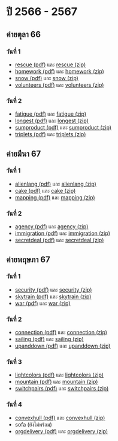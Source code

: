 # ปี 2566 - 2567

## ค่ายตุลา 66

### วันที่ 1

- [rescue (pdf)](https://thailand-oi-task-team.github.io/thailand-oi-tasks/66-67/o66_oct_c1_rescue.pdf) และ [rescue (zip)](https://thailand-oi-task-team.github.io/thailand-oi-tasks/66-67/o66_oct_c1_rescue_public.zip)
- [homework (pdf)](https://thailand-oi-task-team.github.io/thailand-oi-tasks/66-67/o66_oct_c1_homework.pdf) และ [homework (zip)](https://thailand-oi-task-team.github.io/thailand-oi-tasks/66-67/o66_oct_c1_homework_public.zip)
- [snow (pdf)](https://thailand-oi-task-team.github.io/thailand-oi-tasks/66-67/o66_oct_c1_snow.pdf) และ [snow (zip)](https://thailand-oi-task-team.github.io/thailand-oi-tasks/66-67/o66_oct_c1_snow_public.zip)
- [volunteers (pdf)](https://thailand-oi-task-team.github.io/thailand-oi-tasks/66-67/o66_oct_c1_volunteers.pdf) และ [volunteers (zip)](https://thailand-oi-task-team.github.io/thailand-oi-tasks/66-67/o66_oct_c1_volunteers_public.zip)

### วันที่ 2

- [fatigue (pdf)](https://thailand-oi-task-team.github.io/thailand-oi-tasks/66-67/o66_oct_c2_fatigue.pdf) และ [fatigue (zip)](https://thailand-oi-task-team.github.io/thailand-oi-tasks/66-67/o66_oct_c2_fatigue_public.zip)
- [longest (pdf)](https://thailand-oi-task-team.github.io/thailand-oi-tasks/66-67/o66_oct_c2_longest.pdf) และ [longest (zip)](https://thailand-oi-task-team.github.io/thailand-oi-tasks/66-67/o66_oct_c2_longest_public.zip)
- [sumproduct (pdf)](https://thailand-oi-task-team.github.io/thailand-oi-tasks/66-67/o66_oct_c2_sumproduct.pdf) และ [sumproduct (zip)](https://thailand-oi-task-team.github.io/thailand-oi-tasks/66-67/o66_oct_c2_sumproduct_public.zip)
- [triplets (pdf)](https://thailand-oi-task-team.github.io/thailand-oi-tasks/66-67/o66_oct_c2_triplets.pdf) และ [triplets (zip)](https://thailand-oi-task-team.github.io/thailand-oi-tasks/66-67/o66_oct_c2_triplets_public.zip)

## ค่ายมีนา 67

### วันที่ 1

- [alienlang (pdf)](https://thailand-oi-task-team.github.io/thailand-oi-tasks/66-67/o67_mar_c1_alienlang.pdf) และ [alienlang (zip)](https://thailand-oi-task-team.github.io/thailand-oi-tasks/66-67/o67_mar_c1_alienlang_public.zip)
- [cake (pdf)](https://thailand-oi-task-team.github.io/thailand-oi-tasks/66-67/o67_mar_c1_cake.pdf) และ [cake (zip)](https://thailand-oi-task-team.github.io/thailand-oi-tasks/66-67/o67_mar_c1_cake_public.zip)
- [mapping (pdf)](https://thailand-oi-task-team.github.io/thailand-oi-tasks/66-67/o67_mar_c1_mapping.pdf) และ [mapping (zip)](https://thailand-oi-task-team.github.io/thailand-oi-tasks/66-67/o67_mar_c1_mapping_public.zip)

### วันที่ 2

- [agency (pdf)](https://thailand-oi-task-team.github.io/thailand-oi-tasks/66-67/o67_mar_c2_agency.pdf) และ [agency (zip)](https://thailand-oi-task-team.github.io/thailand-oi-tasks/66-67/o67_mar_c2_agency_public.zip)
- [immigration (pdf)](https://thailand-oi-task-team.github.io/thailand-oi-tasks/66-67/o67_mar_c2_immigration.pdf) และ [immigration (zip)](https://thailand-oi-task-team.github.io/thailand-oi-tasks/66-67/o67_mar_c2_immigration_public.zip)
- [secretdeal (pdf)](https://thailand-oi-task-team.github.io/thailand-oi-tasks/66-67/o67_mar_c2_secretdeal.pdf) และ [secretdeal (zip)](https://thailand-oi-task-team.github.io/thailand-oi-tasks/66-67/o67_mar_c2_secretdeal_public.zip)

## ค่ายพฤษภา 67

### วันที่ 1
- [security (pdf)](https://thailand-oi-task-team.github.io/thailand-oi-tasks/66-67/o67_may_c1_security.pdf) และ [security (zip)](https://thailand-oi-task-team.github.io/thailand-oi-tasks/66-67/o67_may_c1_security_public.zip)
- [skytrain (pdf)](https://thailand-oi-task-team.github.io/thailand-oi-tasks/66-67/o67_may_c1_skytrain.pdf) และ [skytrain (zip)](https://thailand-oi-task-team.github.io/thailand-oi-tasks/66-67/o67_may_c1_skytrain_public.zip)
- [war (pdf)](https://thailand-oi-task-team.github.io/thailand-oi-tasks/66-67/o67_may_c1_war.pdf) และ [war (zip)](https://thailand-oi-task-team.github.io/thailand-oi-tasks/66-67/o67_may_c1_war_public.zip)

### วันที่ 2
- [connection (pdf)](https://thailand-oi-task-team.github.io/thailand-oi-tasks/66-67/o67_may_c2_connection.pdf) และ [connection (zip)](https://thailand-oi-task-team.github.io/thailand-oi-tasks/66-67/o67_may_c2_connection_public.zip)
- [sailing (pdf)](https://thailand-oi-task-team.github.io/thailand-oi-tasks/66-67/o67_may_c2_sailing.pdf) และ [sailing (zip)](https://thailand-oi-task-team.github.io/thailand-oi-tasks/66-67/o67_may_c2_sailing_public.zip)
- [upanddown (pdf)](https://thailand-oi-task-team.github.io/thailand-oi-tasks/66-67/o67_may_c2_upanddown.pdf) และ [upanddown (zip)](https://thailand-oi-task-team.github.io/thailand-oi-tasks/66-67/o67_may_c2_upanddown_public.zip)

### วันที่ 3
- [lightcolors (pdf)](https://thailand-oi-task-team.github.io/thailand-oi-tasks/66-67/o67_may_c3_lightcolors.pdf) และ [lightcolors (zip)](https://thailand-oi-task-team.github.io/thailand-oi-tasks/66-67/o67_may_c3_lightcolors_public.zip)
- [mountain (pdf)](https://thailand-oi-task-team.github.io/thailand-oi-tasks/66-67/o67_may_c3_mountain.pdf) และ [mountain (zip)](https://thailand-oi-task-team.github.io/thailand-oi-tasks/66-67/o67_may_c3_mountain_public.zip)
- [switchpairs (pdf)](https://thailand-oi-task-team.github.io/thailand-oi-tasks/66-67/o67_may_c3_switchpairs.pdf) และ [switchpairs (zip)](https://thailand-oi-task-team.github.io/thailand-oi-tasks/66-67/o67_may_c3_switchpairs_public.zip)

### วันที่ 4
- [convexhull (pdf)](https://thailand-oi-task-team.github.io/thailand-oi-tasks/66-67/o67_may_c4_convexhull.pdf) และ [convexhull (zip)](https://thailand-oi-task-team.github.io/thailand-oi-tasks/66-67/o67_may_c4_convexhull_public.zip)
- sofa (ยังไม่พร้อม)
- [orgdelivery (pdf)](https://thailand-oi-task-team.github.io/thailand-oi-tasks/66-67/o67_may_c4_orgdelivery.pdf) และ [orgdelivery (zip)](https://thailand-oi-task-team.github.io/thailand-oi-tasks/66-67/o67_may_c4_orgdelivery_public.zip)
